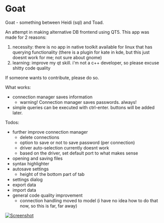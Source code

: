 # Goat

Goat - something between Heidi (sql) and Toad.

An attempt in making alternative DB frontend using QT5.
This app was made for 2 reasons:
1. necessity: there is no app in native toolkit available for linux that has querying functionality (there is a plugin for kate in kde, but this just doesnt work for me; not sure about gnome)
2. learning: improve my qt skill. i'm not a c++ developer, so please excuse shitty code quality

If someone wants to contribute, please do so.

What works:
- connection manager saves information
    - warning! Connection manager saves passwords. always!
- simple queries can be executed with ctrl-enter. buttons will be added later.


Todos:
- further improve connection manager
    - delete connections
    - option to save or not to save password (per connection)
    - driver auto-selection currently doesnt work
    - based on the driver, set default port to what makes sense
- opening and saving files
- syntax highlighter
- autosave settings
    - height of the bottom part of tab
- settings dialog
- export data
- import data
- general code quality improvement
    - connection handling moved to model (i have no idea how to do that now, so this is far, far away)




[![Screenshot](https://i.imgur.com/ATAl83M.png)](https://i.imgur.com/ATAl83M.png)
